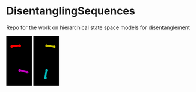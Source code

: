 # DisentanglingSequences
Repo for the work on hierarchical state space models for disentanglement


![](vid_31_gen.gif) ![](vid_32_gen.gif)
